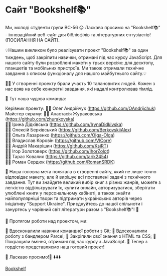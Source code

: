 # Сайт "Bookshelf📚"

Ми, молоді студенти групи BC-56 😊
 Ласкаво просимо на "Bookshelf📚" - інноваційний веб-сайт для бібліофілів та літературних ентузіастів!
(ПОСИЛАННЯ НА САЙТ).

💡Нашим викликом було реалізувати проект "Bookshelf📚" за один тиждень, щоб закріпити навички, отримані під час курсу JavaScript. Для нашого сайту були розроблені макети у трьох версіях: для десктопу, планшетів та мобільних пристроїв. Ми також отримали технічне завдання з описом функціоналу для нашого майбутнього сайту.💡

👨‍💻 У створенні проекту брали участь 10 талановитих людей. Кожен з нас взяв на себе конкретні завдання, які надалі контролював тімлід.

🚀 Тут наша чудова команда:

Керівник проекту: 👦🏻 Олег Андрійчук (https://github.com/OAndrijchuk)  
Майстер скраму: 👧🏻 Анастасія Жураковська (https://github.com/zhurakovska)  
👧🏼 Ірина Дідківська (https://github.com/IrynaDidkivska)  
👦🏻 Олексій Берківський (https://github.com/BerkovskiiAlex)  
👩🏻 Ольга Лазаренко (https://github.com/Olga-Olga)  
🧑🏻 Владислав Коровін (https://github.com/VlCore)  
👦🏼 Андрій Макарішин (https://github.com/KsiRT)  
👦🏻 Ігор Золотоверх (https://github.com/IhorZolot)  
🧑🏻 Тарас Ковалик (https://github.com/tarik2454)  
🧑🏻 Роман Сердюк (https://github.com/RomanSRDK)  


🌟 Наша головна мета полягала в створенні сайту, який не лише точно відповідає макету, але й вирішує всі поставлені задачі з технічного завдання. Тут ви знайдете великий вибір книг з різних жанрів, можете з легкістю відфільтрувати їх, купити онлайн, авторизуватися, зберігати улюблені книги у персональному кабінеті, а також знайти найпопулярніші твори та підтримати українських авторів через ініціативу "Support Ukraine". Приєднуйтесь до нашої спільноти і зануртесь у чарівний світ літератури разом з "Bookshelf📚"! 🌟

🚀 Протягом роботи над проектом, ми:

🤝 Вдосконалили навички командної роботи з Git;
🤝 Вдосконалили роботу з бандлером Parcel;
🤝 Закріпили свої знання з HTML та CSS;
🤝 Покращили вміння, отримані під час курсу з JavaScript.
🤝 Тепер з гордістю представляємо наш готовий проект!

 🎉 Ласкаво просимо!🎉
       ⬇️⬇️⬇️

[Bookshelf](https://tarik2454.github.io/adaptive-website-Bookshelf-js-team-project/)

